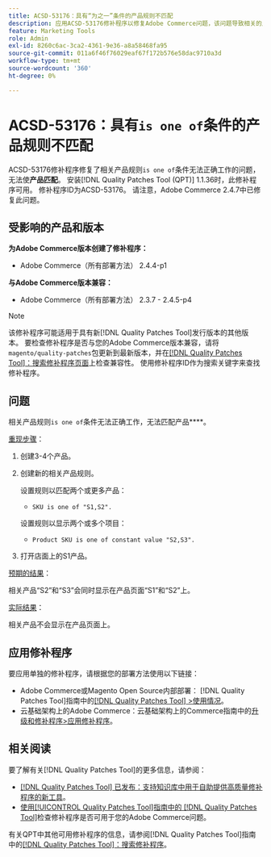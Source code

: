 ```yaml
---
title: ACSD-53176：具有“为之一”条件的产品规则不匹配
description: 应用ACSD-53176修补程序以修复Adobe Commerce问题，该问题导致相关的产品规则“是”条件无法正常用于“要匹配的产品”。
feature: Marketing Tools
role: Admin
exl-id: 8260c6ac-3ca2-4361-9e36-a8a58468fa95
source-git-commit: 011a6f46f76029eaf67f172b576e58dac9710a3d
workflow-type: tm+mt
source-wordcount: '360'
ht-degree: 0%

---
```


# ACSD-53176：具有`is one of`条件的产品规则不匹配

ACSD-53176修补程序修复了相关产品规则`is one of`条件无法正确工作的问题，无法使&#x200B;**产品匹配**。 安装[!DNL Quality Patches Tool (QPT)] 1.1.36时，此修补程序可用。 修补程序ID为ACSD-53176。 请注意，Adobe Commerce 2.4.7中已修复此问题。

## 受影响的产品和版本

**为Adobe Commerce版本创建了修补程序：**

* Adobe Commerce（所有部署方法） 2.4.4-p1

**与Adobe Commerce版本兼容：**

* Adobe Commerce（所有部署方法） 2.3.7 - 2.4.5-p4

>[!NOTE]
>
>该修补程序可能适用于具有新[!DNL Quality Patches Tool]发行版本的其他版本。 要检查修补程序是否与您的Adobe Commerce版本兼容，请将`magento/quality-patches`包更新到最新版本，并在[[!DNL Quality Patches Tool]：搜索修补程序页面](https://experienceleague.adobe.com/tools/commerce-quality-patches/index.html)上检查兼容性。 使用修补程序ID作为搜索关键字来查找修补程序。

## 问题

相关产品规则`is one of`条件无法正确工作，无法匹配产品&#x200B;****。

<u>重现步骤</u>：

1. 创建3-4个产品。
1. 创建新的相关产品规则。

   设置规则以匹配两个或更多产品：
   * `SKU is one of "S1,S2".`

   设置规则以显示两个或多个项目：
   * `Product SKU is one of constant value "S2,S3".`

1. 打开店面上的S1产品。

<u>预期的结果</u>：

相关产品“S2”和“S3”会同时显示在产品页面“S1”和“S2”上。

<u>实际结果</u>：

相关产品不会显示在产品页面上。

## 应用修补程序

要应用单独的修补程序，请根据您的部署方法使用以下链接：

* Adobe Commerce或Magento Open Source内部部署： [!DNL Quality Patches Tool]指南中的[[!DNL Quality Patches Tool] >使用情况](/help/tools/quality-patches-tool/usage.md)。
* 云基础架构上的Adobe Commerce：云基础架构上的Commerce指南中的[升级和修补程序>应用修补程序](https://experienceleague.adobe.com/docs/commerce-cloud-service/user-guide/develop/upgrade/apply-patches.html)。

## 相关阅读

要了解有关[!DNL Quality Patches Tool]的更多信息，请参阅：

* [[!DNL Quality Patches Tool] 已发布：支持知识库中用于自助提供高质量修补程序的新工具](https://experienceleague.adobe.com/en/docs/commerce-operations/tools/quality-patches-tool/quality-patches-tool-to-self-serve-quality-patches)。
* [使用[!UICONTROL Quality Patches Tool]指南中的 [!DNL Quality Patches Tool]](/help/tools/quality-patches-tool/patches-available-in-qpt/check-patch-for-magento-issue-with-magento-quality-patches.md)检查修补程序是否可用于您的Adobe Commerce问题。


有关QPT中其他可用修补程序的信息，请参阅[!DNL Quality Patches Tool]指南中的[[!DNL Quality Patches Tool]：搜索修补程序](https://experienceleague.adobe.com/tools/commerce-quality-patches/index.html)。
